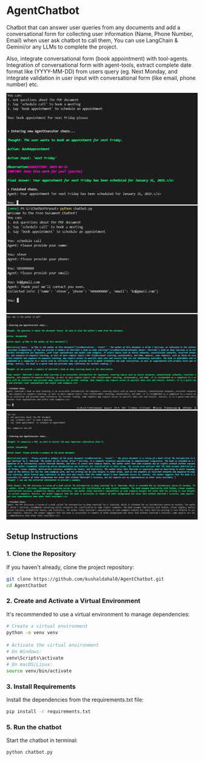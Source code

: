 # AgentChatbot
Chatbot that can answer user queries from any documents and add a conversational form for collecting user information (Name, Phone Number, Email) when user ask chatbot to call them, You can use LangChain & Gemini/or any LLMs to complete the project.

Also, integrate conversational form (book appointment) with tool-agents. Integration of  conversational form with agent-tools, extract complete date format like (YYYY-MM-DD) from users query (eg. Next Monday, and integrate validation in user input with conversational form (like email, phone number) etc.

![Book Appointment](rmImages/Screenshot%202025-01-22%20155309.png)
![Collect Form](rmImages/Screenshot%202025-01-22%20162640.png)
![PDF Query](rmImages/Screenshot%202025-01-22%20151041.png)
![PDF Summerization](rmImages/Screenshot%202025-01-22%20151010.png)


## Setup Instructions

### 1. Clone the Repository
If you haven't already, clone the project repository:
```bash
git clone https://github.com/kushaldahal0/AgentChatbot.git
cd AgentChatbot
```
### 2. Create and Activate a Virtual Environment
It's recommended to use a virtual environment to manage dependencies:
```bash 
# Create a virtual environment
python -m venv venv

# Activate the virtual environment
# On Windows:
venv\Scripts\activate
# On macOS/Linux:
source venv/bin/activate

```

### 3. Install Requirements
Install the dependencies from the requirements.txt file:
```bash
pip install -r requirements.txt
```
### 5. Run the chatbot
Start the chatbot in terminal:

```bash
python chatbot.py
```
